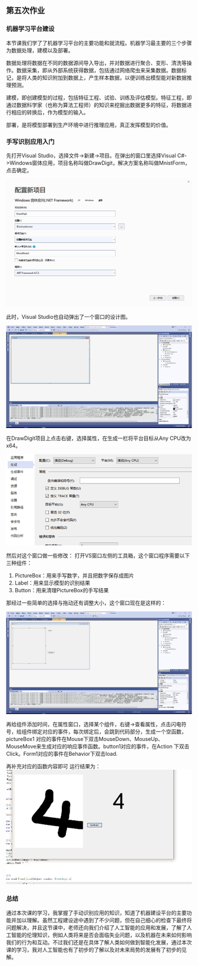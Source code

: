 ## 第五次作业
### 机器学习平台建设
本节课我们学了了机器学习平台的主要功能和就流程。机器学习最主要的三个步骤为数据处理，建模以及部署。

数据处理将数据在不同的数据源间导入导出，并对数据进行聚合、变形、清洗等操作。数据采集，即从外部系统获得数据，包括通过网络爬虫来采集数据。数据标记，是将人类的知识附加到数据上，产生样本数据，以便训练出模型能对新数据推理预测。

建模，即创建模型的过程，包括特征工程、试验、训练及评估模型。特征工程，即通过数据科学家（也称为算法工程师）的知识来挖掘出数据更多的特征，将数据进行相应的转换后，作为模型的输入。

部署，是将模型部署到生产环境中进行推理应用，真正发挥模型的价值。

### 手写识别应用入门
先打开Visual Studio，选择文件->新建->项目。在弹出的窗口里选择Visual C#->Windows窗体应用，项目名称叫做DrawDigit，解决方案名称叫做MnistForm，点击确定。

![](./media/01.jpg)

此时，Visual Studio也自动弹出了一个窗口的设计图。

![](./media/02.jpg)

在DrawDigit项目上点击右键，选择属性，在生成一栏将平台目标从Any CPU改为x64。

![](./media/03.jpg)

然后对这个窗口做一些修改：
打开VS窗口左侧的工具箱，这个窗口程序需要以下三种组件：
1. PictureBox：用来手写数字，并且把数字保存成图片
2. Label：用来显示模型的识别结果
3. Button：用来清理PictureBox的手写结果

那经过一些简单的选择与拖动还有调整大小，这个窗口现在是这样的：

![](./media/04.jpg)

再给组件添加时间，在属性窗口，选择某个组件，右键->查看属性，点击闪电符号，给组件绑定对应的事件，每次绑定后，会跳到代码部分，生成一个空函数，pictureBox1 对应的事件在Mouse下双击MouseDown、MouseUp、MouseMove来生成对应的响应事件函数。button1对应的事件，在Action 下双击Click。Form1对应的事件在Behavior下双击load.

再补充对应的函数内容即可
运行结果为：
![](./media/06.jpg)

### 总结

通过本次课的学习，我掌握了手动识别应用的知识，知道了机器建设平台的主要功能并加以理解。虽然工程建设途中遇到了不少问题，但在自己细心的检查下最终将问题解决，并且这节课中，老师还向我们介绍了人工智能的应用和发展，了解了人工智能的伦理知识，例如人类将来是否会面临失业问题，以及机器在未来如何影响我们的行为和互动。不过我们还是在具体了解人类如何做到智能化发展，通过本次课的学习，我对人工智能也有了初步的了解以及对未来局势的发展有了初步的见解。

